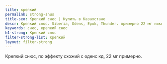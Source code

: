```yaml
---
title: крепкий
permalink: strong-snus
title-seo: Крепкий снюс | Купить в Казахстане
descr: Крепкий снюс. Siberia, Odens, Epok, Thunder. примерно 22 мг никотина.
keywords: снюс, крепкий снюс
h1-strong: Крепкий снюс
filter-strong-list: Крепкий
layout: filter-strong
---
```


Крепкий снюс, по эффекту схожий с оденс кд, 22 мг примерно.
